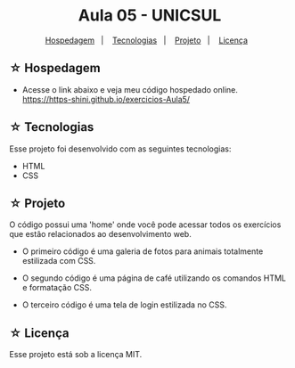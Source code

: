 # <h1 align="center">Aula 05 - UNICSUL</h1>

<p align="center">
  <a href="#-hospedagem">Hospedagem</a>&nbsp;&nbsp;&nbsp;|&nbsp;&nbsp;&nbsp;
  <a href="#-tecnologias">Tecnologias</a>&nbsp;&nbsp;&nbsp;|&nbsp;&nbsp;&nbsp;
  <a href="#-projeto">Projeto</a>&nbsp;&nbsp;&nbsp;|&nbsp;&nbsp;&nbsp;
  <a href="#-licença">Licença</a>&nbsp;&nbsp;&nbsp;
</p>

## ☆ Hospedagem

- Acesse o link abaixo e veja meu código hospedado online.<br>
https://https-shini.github.io/exercicios-Aula5/

## ☆ Tecnologias

Esse projeto foi desenvolvido com as seguintes tecnologias:
- HTML
- CSS

## ☆ Projeto

O código possui uma 'home' onde você pode acessar todos os exercícios que estão relacionados ao desenvolvimento web.

- O primeiro código é uma galeria de fotos para animais totalmente estilizada com CSS.

- O segundo código é uma página de café utilizando os comandos HTML e formatação CSS.

- O terceiro código é uma tela de login estilizada no CSS.

## ☆ Licença

Esse projeto está sob a licença MIT.
